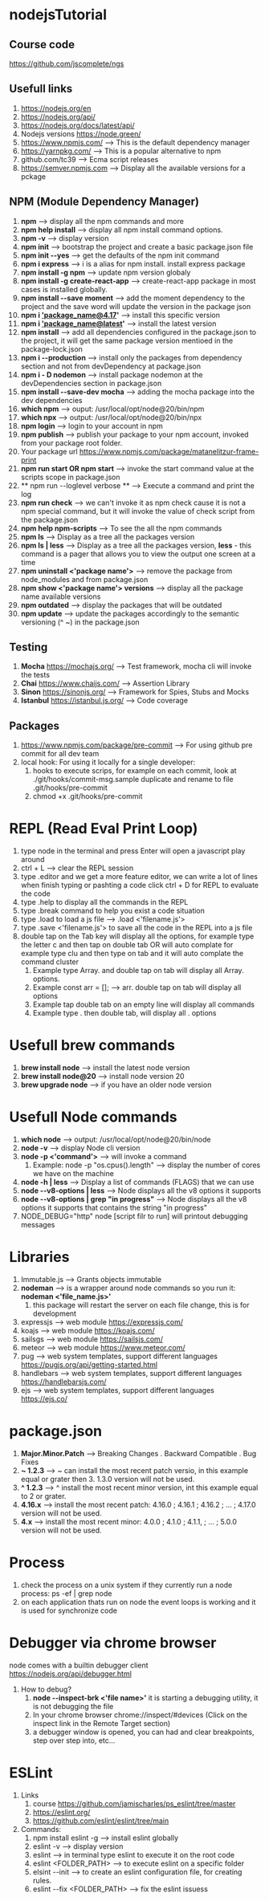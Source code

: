 # nodejsTutorial

## Course code
https://github.com/jscomplete/ngs

## Usefull links
1. https://nodejs.org/en
2. https://nodejs.org/api/
3. https://nodejs.org/docs/latest/api/
4. Nodejs versions https://node.green/
5. https://www.npmjs.com/ --> This is the default dependency manager
6. https://yarnpkg.com/ --> This is a popular alternative to npm
7. github.com/tc39 --> Ecma script releases
8. https://semver.npmjs.com --> Display all the available versions for a pckage

## NPM (Module Dependency Manager)
1. **npm** --> display all the npm commands and more
2. **npm help install** --> display all npm install command options.
3. **npm -v** --> display version
4. **npm init** --> bootstrap the project and create a basic package.json file
5. **npm init --yes** --> get the defaults of the npm init command
6. **npm i express** --> i is a alias for npm install. install express package 
7. **npm install -g npm** --> update npm version globaly
8. **npm install -g create-react-app** --> create-react-app package in most cases is installed globally. 
9. **npm install --save moment** --> add the moment dependency to the project and the save word will update the version in the package json
10. **npm i <'package_name@4.17>'** --> install this specific version
11. **npm i <'package_name@latest>'** --> install the latest version
12. **npm install** --> add all dependencies configured in the package.json to the project, it will get the same package version mentioed in the package-lock.json
13. **npm i --production** --> install only the packages from dependency section and not from devDependency at package.json
14. **npm i - D nodemon** --> install package nodemon at the devDependencies section in package.json
15. **npm install --save-dev mocha** --> adding the mocha package into the dev dependencies
16. **which npm** --> ouput: /usr/local/opt/node@20/bin/npm
17. **which npx** --> output: /usr/local/opt/node@20/bin/npx
18. **npm login** --> login to your account in npm
19. **npm publish** --> publish your package to your npm account, invoked from your package root folder. 
20. Your package url https://www.npmjs.com/package/matanelitzur-frame-print 
21. **npm run start OR npm start** --> invoke the start command value at the scripts scope in package.json
22. ** npm run <COMMANDD> --loglevel verbose ** --> Execute a command and print the log
23. **npm run check** --> we can't invoke it as npm check cause it is not a npm special command, but it will invoke the value of check script from the package.json
24. **npm help npm-scripts** --> To see the all the npm commands
25. **npm ls** --> Display as a tree all the packages version
26. **npm ls | less** --> Display as a tree all the packages version, **less** - this command is a pager that allows you to view the output one screen at a time
27. **npm uninstall <'package name'>** --> remove the package from node_modules and from package.json
28. **npm show <'package name'> versions** --> display all the package name available versions
29. **npm outdated** --> display the packages that will be outdated
30. **npm update** --> update the packages accordingly to the semantic versioning (^ ~) in the package.json  


## Testing
1. **Mocha** https://mochajs.org/ --> Test framework, mocha cli will invoke the tests
2. **Chai** https://www.chaijs.com/ --> Assertion Library
3. **Sinon** https://sinonjs.org/ --> Framework for Spies, Stubs and Mocks
4. **Istanbul** https://istanbul.js.org/ --> Code coverage

## Packages
1. https://www.npmjs.com/package/pre-commit --> For using github pre commit for all dev team
2.  local hook: For using it locally for a single developer:  
    1.   hooks to execute scrips, for example on each commit, look at ./git/hooks/commit-msg.sample duplicate and rename to file .git/hooks/pre-commit
    2.   chmod +x .git/hooks/pre-commit

# REPL (Read Eval Print Loop)
1. type node in the terminal and press Enter will open a javascript play around
2. ctrl + L --> clear the REPL session
3. type .editor and we get a more feature editor, we can write a lot of lines when finish typing or pashting a code click ctrl + D for REPL to evaluate the code
4. type .help to display all the commands in the REPL
5. type .break command to help you exist a code situation
6. type .load to load a js file --> .load <'filename.js'>
7. type .save <'filename.js'> to save all the code in the REPL into a js file
8. double tap on the Tab key will display all the options, for example type the letter c and then tap on double tab OR will auto complate for example type clu and then type on tab and it will auto complate the command cluster 
   1. Example type Array. and double tap on tab will display all Array. options.
   2. Example const arr = []; --> arr. double tap on tab will display all options
   3. Example tap double tab on an empty line will display all commands
   4. Example type . then double tab, will display all . options

# Usefull brew commands
1. **brew install node** --> install the latest node version
2. **brew install node@20** --> install node version 20
3. **brew upgrade node** --> if you have an older node version

# Usefull Node commands 
1. **which node** --> output: /usr/local/opt/node@20/bin/node
2. **node -v** --> display Node cli version
3. **node -p <'command'>** --> will invoke a command
   1. Example: node -p "os.cpus().length" --> display the number of cores we have on the machine
4. **node -h | less** --> Display a list of commands (FLAGS) that we can use
5. **node --v8-options | less** --> Node displays all the v8 options it supports
6. **node --v8-options | grep "in progress"** --> Node displays all the v8 options it supports that contains the string "in progress"
7. NODE_DEBUG="http" node [script filr to run] will printout debugging messages

# Libraries
1. Immutable.js --> Grants objects immutable
2. **nodeman** --> is a wrapper around node commands so you run it: **nodeman <'file_name.js>'**
   1. this package will restart the server on each file change, this is for development
3. expressjs --> web module https://expressjs.com/
4. koajs --> web module https://koajs.com/
5. sailsgs --> web module https://sailsjs.com/
6. meteor --> web module https://www.meteor.com/
7. pug --> web system templates, support different languages https://pugjs.org/api/getting-started.html
8. handlebars --> web system templates, support different languages https://handlebarsjs.com/
9. ejs --> web system templates, support different languages https://ejs.co/

# package.json
1. **Major.Minor.Patch** --> Breaking Changes . Backward Compatible . Bug Fixes
2. **~ 1.2.3** --> ~ can install the most recent patch versio, in this example equal or grater then 3.
   1.3.0 version will not be used.
3. **^ 1.2.3** --> ^ install the most recent minor version, int this example equal to 2 or grater.
4. **4.16.x** --> install the most recent patch: 4.16.0 ; 4.16.1 ; 4.16.2 ; ... ; 4.17.0 version will not be used.
4. **4.x** --> install the most recent minor: 4.0.0 ; 4.1.0 ; 4.1.1, ; ... ; 5.0.0 version will not be used.
   
# Process
1. check the process on a unix system if they currently run a node process: ps -ef | grep node
2. on each application thats run on node the event loops is working and it is used for synchronize code

# Debugger via chrome browser
node comes with a builtin debugger client https://nodejs.org/api/debugger.html
1. How to debug? 
   1. **node --inspect-brk <'file name>'** it is starting a debugging utility, it is not debugging the file
   2. In your chrome browser chrome://inspect/#devices (Click on the inspect link in the Remote Target section)
   3. a debugger window is opened, you can had and clear breakpoints, step over step into, etc...
   
# ESLint
1. Links
   1. course https://github.com/jamischarles/ps_eslint/tree/master
   2. https://eslint.org/
   3. https://github.com/eslint/eslint/tree/main
2. Commands:
   1. npm install eslint -g --> install eslint globally
   2. eslint -v  --> display version
   3. eslint --> in terminal type eslint to execute it on the root code
   4. eslint <FOLDER_PATH> --> to execute eslint on a specific folder
   5. elsint --init --> to create an eslint configuration file, for creating rules.
   6. eslint --fix <FOLDER_PATH> --> fix the eslint issuess